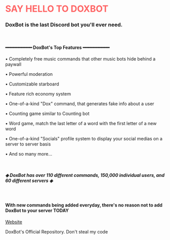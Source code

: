 <h1 style="color: #ff6666">SAY HELLO TO DOXBOT</h1>

<h3>DoxBot is the last Discord bot you'll ever need.</h3>
<br>
<h4>━━━━━━━━━━ DoxBot's Top Features ━━━━━━━━━━</h4>
<p>• Completely free music commands that other music bots hide behind a paywall </p>
• Powerful moderation </p>
• Customizable starboard </p>
• Feature rich economy system </p> 
• One-of-a-kind "Dox" command, that generates fake info about a user </p>
• Counting game similar to Counting bot </p>
• Word game, match the last letter of a word with the first letter of a new word </p>
• One-of-a-kind "Socials" profile system to display your social medias on a server to server basis</p>
• And so many more...</p>
<br>
<h5>◈ DoxBot has over 110 different commands, 150,000 individual users, and 60 different servers ◈</h5>
<br>
<h4>With new commands being added everyday, there's no reason not to add DoxBot to your server TODAY</h4>

<a href="https://doxbot.xyz">Website</a>

<p>DoxBot's Official Repository. Don't steal my code</p>
